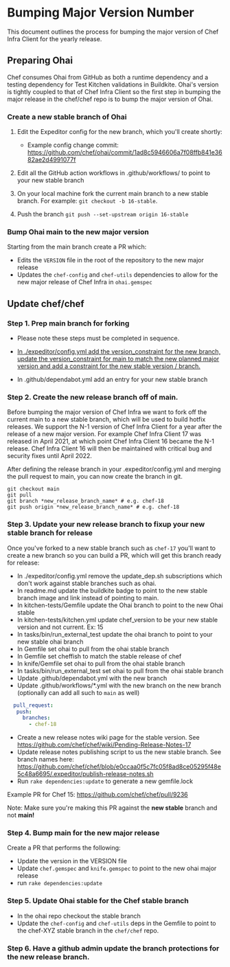 # Bumping Major Version Number

This document outlines the process for bumping the major version of Chef Infra Client for the yearly release.

## Preparing Ohai

Chef consumes Ohai from GitHub as both a runtime dependency and a testing dependency for Test Kitchen validations in Buildkite. Ohai's version is tightly coupled to that of Chef Infra Client so the first step in bumping the major release in the chef/chef repo is to bump the major version of Ohai.

### Create a new stable branch of Ohai

1. Edit the Expeditor config for the new branch, which you'll create shortly:

    - Example config change commit: https://github.com/chef/ohai/commit/1ad8c5946606a7f08ffb841e3682ae2d4991077f

2. Edit all the GitHub action workflows in .github/workflows/ to point to your new stable branch

3. On your local machine fork the current main branch to a new stable branch. For example: `git checkout -b 16-stable`.

4. Push the branch `git push --set-upstream origin 16-stable`

### Bump Ohai main to the new major version

Starting from the main branch create a PR which:

- Edits the `VERSION` file in the root of the repository to the new major release
- Updates the `chef-config` and `chef-utils` dependencies to allow for the new major release of Chef Infra in `ohai.gemspec`

## Update chef/chef

### Step 1.  Prep main branch for forking ###
- Please note these steps must be completed in sequence.

- [In ./expeditor/config.yml add the version_constraint for the new branch, update the version_constraint for main to match the new planned major version and add a constraint for the new stable version / branch.](https://expeditor.chef.io/docs/patterns/version-management/#release-branches)
- In .github/dependabot.yml add an entry for your new stable branch

### Step 2. Create the new release branch off of main.

Before bumping the major version of Chef Infra we want to fork off the current main to a new stable branch, which will be used to build hotfix releases. We support the N-1 version of Chef Infra Client for a year after the release of a new major version. For example Chef Infra Client 17 was released in April 2021, at which point Chef Infra Client 16 became the N-1 release. Chef Infra Client 16 will then be maintained with critical bug and security fixes until April 2022.

After defining the release branch in your .expeditor/config.yml and merging the pull request to main, you can now create the branch in git.

```
git checkout main
git pull
git branch *new_release_branch_name* # e.g. chef-18
git push origin *new_release_branch_name* # e.g. chef-18
```

### Step 3. Update your new release branch to fixup your new stable branch for release

Once you've forked to a new stable branch such as `chef-17` you'll want to create a new branch so you can build a PR, which will get this branch ready for release:

- In ./expeditor/config.yml remove the update_dep.sh subscriptions which don't work against stable branches such as ohai.
- In readme.md update the buildkite badge to point to the new stable branch image and link instead of pointing to main.
- In kitchen-tests/Gemfile update the Ohai branch to point to the new Ohai stable
- In kitchen-tests/kitchen.yml update chef_version to be your new stable version and not current. Ex: 15
- In tasks/bin/run_external_test update the ohai branch to point to your new stable ohai branch
- In Gemfile set ohai to pull from the ohai stable branch
- In Gemfile set cheffish to match the stable release of chef
- In knife/Gemfile set ohai to pull from the ohai stable branch
- In tasks/bin/run_external_test set ohai to pull from the ohai stable branch
- Update .github/dependabot.yml with the new branch
- Update .github/workflows/*.yml with the new branch on the new branch (optionally can add all such to `main` as well)
```yml
  pull_request:
   push:
     branches:
       - chef-18
```
- Create a new release notes wiki page for the stable version. See https://github.com/chef/chef/wiki/Pending-Release-Notes-17
- Update release notes publishing script to us the new stable branch. See branch names here: https://github.com/chef/chef/blob/e0ccaa0f5c7fc05f8ad8ce05295f48e5c48a6695/.expeditor/publish-release-notes.sh
- Run `rake dependencies:update` to generate a new gemfile.lock

Example PR for Chef 15: https://github.com/chef/chef/pull/9236

Note: Make sure you're making this PR against the **new stable** branch and not **main!**

### Step 4. Bump main for the new major release

Create a PR that performs the following:

- Update the version in the VERSION file
- Update `chef.gemspec` and `knife.gemspec` to point to the new ohai major release
- run `rake dependencies:update`

### Step 5. Update Ohai stable for the Chef stable branch

- In the ohai repo checkout the stable branch
- Update the `chef-config` and `chef-utils` deps in the Gemfile to point to the chef-XYZ stable branch in the `chef/chef` repo.

### Step 6. Have a github admin update the branch protections for the new release branch.
